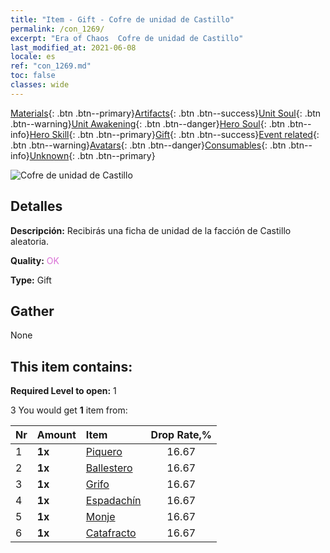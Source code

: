 ```yaml
---
title: "Item - Gift - Cofre de unidad de Castillo"
permalink: /con_1269/
excerpt: "Era of Chaos  Cofre de unidad de Castillo"
last_modified_at: 2021-06-08
locale: es
ref: "con_1269.md"
toc: false
classes: wide
---
```

 [Materials](/ItemsES/){: .btn .btn--primary}[Artifacts](/ItemsES/Artifacts/){: .btn .btn--success}[Unit Soul](/ItemsES/UnitSoul/){: .btn .btn--warning}[Unit Awakening](/ItemsES/UnitAwakening/){: .btn .btn--danger}[Hero Soul](/ItemsES/HeroSoul/){: .btn .btn--info}[Hero Skill](/ItemsES/HeroSkill/){: .btn .btn--primary}[Gift](/ItemsES/Gift/){: .btn .btn--success}[Event related](/ItemsES/Events/){: .btn .btn--warning}[Avatars](/ItemsES/Avatars/){: .btn .btn--danger}[Consumables](/ItemsES/Consumables/){: .btn .btn--info}[Unknown](/ItemsES/Unknown/){: .btn .btn--primary}

 ![Cofre de unidad de Castillo](/images/t/i_904001.png)

## Detalles
 **Descripción:** Recibirás una ficha de unidad de la facción de Castillo aleatoria.

 **Quality:** <span style="color: #DA70D6">OK</span>

 **Type:** Gift

## Gather

  None

## This item contains:

 **Required Level to open:** 1

 3 You would get **1** item  from:

  | Nr | Amount |     Item    | Drop Rate,% |
  |:---|:-------|:------------|:---------:|
  | 1 |  **1x** | [Piquero](/ItemsES/unt_190/) | 16.67 | 
  | 2 |  **1x** | [Ballestero](/ItemsES/unt_191/) | 16.67 | 
  | 3 |  **1x** | [Grifo](/ItemsES/unt_192/) | 16.67 | 
  | 4 |  **1x** | [Espadachín](/ItemsES/unt_193/) | 16.67 | 
  | 5 |  **1x** | [Monje](/ItemsES/unt_194/) | 16.67 | 
  | 6 |  **1x** | [Catafracto](/ItemsES/unt_195/) | 16.67 | 
